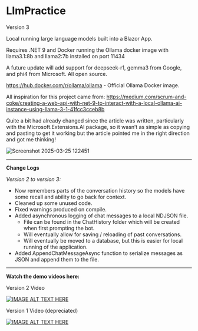 # LlmPractice

Version 3

Local running large language models built into a Blazor App.

Requires .NET 9 and Docker running the Ollama docker image with llama3.1:8b and llama2:7b installed on port 11434

A future update will add support for deepseek-r1, gemma3 from Google, and phi4 from Microsoft. All open source.

https://hub.docker.com/r/ollama/ollama - Official Ollama Docker image.

All inspiration for this project came from: https://medium.com/scrum-and-coke/creating-a-web-api-with-net-9-to-interact-with-a-local-ollama-ai-instance-using-llama-3-1-41fcc3cceb8b

Quite a bit had already changed since the article was written, particularly with the Microsoft.Extensions.AI package, so it wasn’t as simple as copying and pasting to get it working but the article pointed me in the right direction and got me thinking!

![Screenshot 2025-03-25 122451](https://github.com/user-attachments/assets/62938a9a-a9f0-4513-8f6f-f32921b6cb9d)

-------------------------------------------------------------------------------------------------------------------

**Change Logs**

*Version 2 to version 3:*
- Now remembers parts of the conversation history so the models have some recall and ability to go back for context.
- Cleaned up some unused code.
- Fixed warnings produced on compile.
- Added asynchronous logging of chat messages to a local NDJSON file.
  - File can be found in the ChatHistory folder which will be created when first prompting the bot.
  - Will eventually allow for saving / reloading of past conversations.
  - Will eventually be moved to a database, but this is easier for local running of the application.
- Added AppendChatMessageAsync function to serialize messages as JSON and append them to the file.

-------------------------------------------------------------------------------------------------------------------

**Watch the demo videos here:**

Version 2 Video

[![IMAGE ALT TEXT HERE](https://img.youtube.com/vi/FcH_w3bsdZQ/0.jpg)](https://www.youtube.com/watch?v=FcH_w3bsdZQ)


Version 1 Video (depreciated)

[![IMAGE ALT TEXT HERE](https://img.youtube.com/vi/6Y4LnnlxGQk/0.jpg)](https://www.youtube.com/watch?v=6Y4LnnlxGQk)
